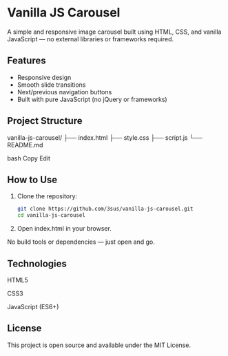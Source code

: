 # Vanilla JS Carousel

A simple and responsive image carousel built using HTML, CSS, and vanilla JavaScript — no external libraries or frameworks required.


## Features

- Responsive design
- Smooth slide transitions
- Next/previous navigation buttons
- Built with pure JavaScript (no jQuery or frameworks)

## Project Structure

vanilla-js-carousel/
├── index.html
├── style.css
├── script.js
└── README.md

bash
Copy
Edit

## How to Use

1. Clone the repository:
   ```bash
   git clone https://github.com/3sus/vanilla-js-carousel.git
   cd vanilla-js-carousel
2. Open index.html in your browser.

No build tools or dependencies — just open and go.

## Technologies
HTML5

CSS3

JavaScript (ES6+)


## License
This project is open source and available under the MIT License.
